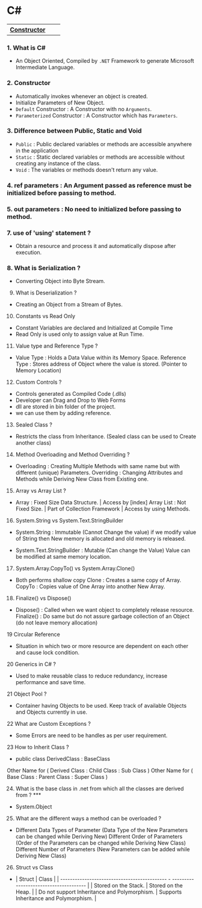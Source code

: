 # C#

<table>
   <tr>
      <th align=left><a href='#con'>Constructor</a></th>
      <th align=left></th>
      <th align=left></th>
   </tr>
</table>

### 1. What is C# 
-  An Object Oriented, Compiled by `.NET` Framework to generate Microsoft Intermediate Language.

<h3 name='con'>2. Constructor</h3>

- Automatically invokes whenever an object is created.
- Initialize Parameters of New Object.
- `Default` Constructor : A Constructor with no `Arguments`.
- `Parameterized` Constructor : A Constructor which has `Parameters`.

### 3. Difference between Public, Static and Void 
- `Public` : Public declared variables or methods are accessible anywhere in the application
- `Static` : Static declared variables or methods are accessible without creating any instance of the class.
- `Void`   : The variables or methods doesn't return any value.



### 4. ref parameters : An Argument passed as reference must be initialized before passing to method.

### 5. out parameters : No need to initialized before passing to method.

### 7. use of 'using' statement ?
-  Obtain a resource and process it and automatically dispose after execution.

### 8. What is Serialization ?
-  Converting Object into Byte Stream.

9. What is Deserialization ? 
-  Creating an Object from a Stream of Bytes.

10. Constants vs Read Only 
-   Constant Variables are declared and Initialized at Compile Time
-   Read Only is used only to assign value at Run Time.

11. Value type and Reference Type ?
-   Value Type : Holds a Data Value within its Memory Space.
    Reference Type : Stores address of Object where the value is stored. (Pointer to Memory Location)

12. Custom Controls ?
-   Controls generated as Compiled Code (.dlls)
-   Developer can Drag and Drop to Web Forms
-   dll are stored in bin folder of the project.
-   we can use them by adding reference.

13. Sealed Class ?
-   Restricts the class from Inheritance. (Sealed class can be used to Create another class)

14. Method Overloading and Method Overriding ?
-   Overloading  : Creating Multiple Methods with same name but with different (unique) Parameters.
    Overriding   : Changing Attributes and Methods while Deriving New Class from Existing one. 

15. Array vs Array List ?
-   Array      : Fixed Size Data Structure. | Access by [index] 
    Array List : Not Fixed Size. | Part of Collection Framework | Access by using Methods.

16. System.String vs System.Text.StringBuilder 
-   System.String : Immutable (Cannot Change the value) 
    if we modify value of String then New memory is allocated and old memory is released.

-   System.Text.StringBuilder :  Mutable (Can change the Value)
    Value can be modified at same memory location.

17. System.Array.CopyTo() vs System.Array.Clone()
-   Both performs shallow copy
    Clone  : Creates a same copy of Array. 
    CopyTo : Copies value of One Array into another New Array.

18. Finalize() vs Dispose()
- Dispose()  : Called when we want object to completely release resource.
  Finalize() : Do same but do not assure garbage collection of an Object (do not leave memory allocation)

19 Circular Reference 
- Situation in which two or more resource are dependent on each other and cause lock condition.

20 Generics in C# ?
- Used to make reusable class to reduce redundancy, increase performance and save time.

21 Object Pool ?
- Container having Objects to be used. Keep track of available Objects and Objects currently in use.

22 What are Custom Exceptions ? 
- Some Errors are need to be handles as per user requirement.

23 How to Inherit Class ?
- public class DerivedClass : BaseClass

Other Name for ( Derived Class : Child Class  : Sub Class   )
Other Name for ( Base Class    : Parent Class : Super Class )

24. What is the base class in .net from which all the classes are derived from ? ***
- System.Object

25. What are the different ways a method can be overloaded ?
- Different Data Types of Parameter (Data Type of the New Parameters can be changed while Deriving New)
  Different Order of Parameters (Order of the Parameters can be changed while Deriving New Class)
  Different Number of Parameters (New Parameters can be added while Deriving New Class)

26. Struct vs Class
-  | Struct                                       | Class                                  |
   | -------------------------------------------- - -------------------------------------- |
   | Stored on the Stack.                         | Stored on the Heap.                    |
   | Do not support Inheritance and Polymorphism. | Supports Inheritance and Polymorphism. |

